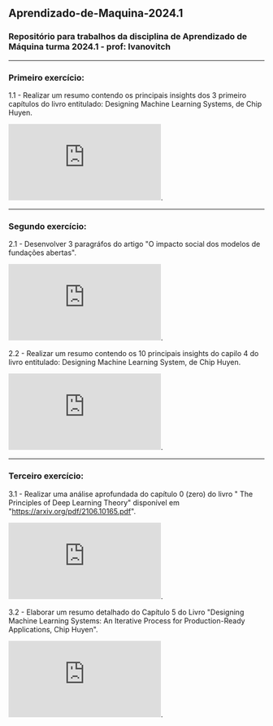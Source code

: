 ## Aprendizado-de-Maquina-2024.1
### Repositório para trabalhos da disciplina de Aprendizado de Máquina turma 2024.1 - prof: Ivanovitch

-----------------------------------------------------------------------------------------------------------------

### Primeiro exercício: 
  1.1 - Realizar um resumo contendo os principais insights dos 3 primeiro capítulos do livro entitulado: Designing               Machine Learning Systems, de Chip Huyen.

![A Importância do Machine Learning e suas Aplicação em Produção Industrial](https://github.com/alessandropequeno/Aprendizado-de-Maquina-2024.1/blob/main/Resumo%20de%20ML.pdf).

------------------------------------------------------------------------------------------------------------------

### Segundo exercício: 
  2.1 - Desenvolver 3 paragráfos do artigo "O impacto social dos modelos de fundações abertas".
  
![Resumo_modelos abertos.pdf](https://github.com/alessandropequeno/Aprendizado-de-Maquina-2024.1/blob/main/Resumo_modelos%20abertos.pdf).
  
  2.2 - Realizar um resumo contendo os 10 principais insights do capilo 4 do livro entitulado: Designing Machine                 Learning System, de Chip Huyen.
  
 ![atividade 2-Resumo cap4.pdf](https://github.com/alessandropequeno/Aprendizado-de-Maquina-2024.1/blob/main/atividade%202-Resumo%20cap4.pdf).
 
----------------------------------------------------------------------------------------------------------------

### Terceiro exercício:
  3.1 - Realizar uma análise aprofundada do capítulo 0 (zero) do livro " The Principles of Deep Learning Theory" disponível em "https://arxiv.org/pdf/2106.10165.pdf".
  
  ![Resumo: Os Princípios da Teoria do Aprendizado Profundo - Capítulo 0](https://github.com/alessandropequeno/Aprendizado-de-Maquina-2024.1/blob/main/Resumo%20Teoria%20da%20DNN.pdf).

  3.2 - Elaborar um resumo detalhado do Capítulo 5 do Livro "Designing
Machine Learning Systems: An Iterative Process for Production-Ready
Applications, Chip Huyen".

  ![Resumo: Capítulo 5 - Engenahria de Recursos](https://github.com/alessandropequeno/Aprendizado-de-Maquina-2024.1/blob/main/resumo%20do%20capitulo%205.pdf).
  

